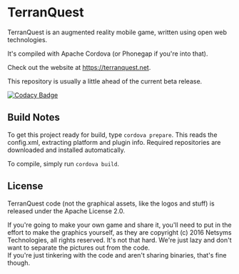 TerranQuest
====================

TerranQuest is an augmented reality mobile game, written using open web 
technologies.

It's compiled with Apache Cordova (or Phonegap if you're into that).

Check out the website at https://terranquest.net.

This repository is usually a little ahead of the current beta release.

[![Codacy Badge](https://api.codacy.com/project/badge/Grade/392f0106a23e4b18be75ee1b27ea09a8)](https://www.codacy.com/app/admin_33/TerranQuest?utm_source=github.com&amp;utm_medium=referral&amp;utm_content=Netsyms/TerranQuest&amp;utm_campaign=Badge_Grade)

Build Notes
--------------------
To get this project ready for build, type `cordova prepare`.  This reads the 
config.xml, extracting platform and plugin info.  Required repositories are 
downloaded and installed automatically.

To compile, simply run `cordova build`.

License
--------------------
TerranQuest code (not the graphical assets, like the logos and stuff) is 
released under the Apache License 2.0.

If you're going to make your own game and share it, you'll need to put in the 
effort to make the graphics yourself, as they are 
copyright (c) 2016 Netsyms Technologies, all rights reserved.  It's not that hard.
We're just lazy and don't want to separate the pictures out from the code.  
If you're just tinkering with the code and aren't sharing binaries, that's fine 
though.
